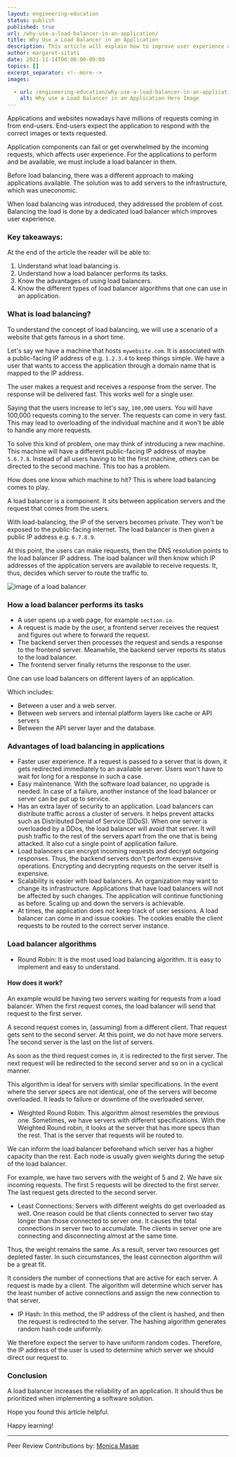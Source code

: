 ```yaml
---
layout: engineering-education
status: publish
published: true
url: /why-use-a-load-balancer-in-an-application/
title: Why Use a Load Balancer in an Application
description: This article will explain how to improve user experience using a load balancer in an application.
author: margaret-sitati
date: 2021-11-14T00:00:00-09:00
topics: []
excerpt_separator: <!--more-->
images:

  - url: /engineering-education/why-use-a-load-balancer-in-an-application/hero.jpg
    alt: Why use a Load Balancer in an Application Hero Image
---
```

Applications and websites nowadays have millions of requests coming in from end-users. End-users expect the application to respond with the correct images or texts requested.
<!--more-->
Application components can fail or get overwhelmed by the incoming requests, which affects user experience. For the applications to perform and be available, we must include a load balancer in them. 

Before load balancing, there was a different approach to making applications available. The solution was to add servers to the infrastructure, which was uneconomic. 

When load balancing was introduced, they addressed the problem of cost. Balancing the load is done by a dedicated load balancer which improves user experience.

### Key takeaways:
At the end of the article the reader will be able to:
1. Understand what load balancing is.
2. Understand how a load balancer performs its tasks.
3. Know the advantages of using load balancers.
4. Know the different types of load balancer algorithms that one can use in an application.

### What is load balancing?
To understand the concept of load balancing, we will use a scenario of a website that gets famous in a short time. 

Let's say we have a machine that hosts `mywebsite.com`. It is associated with a public-facing IP address of e.g. `1.2.3.4` to keep things simple. We have a user that wants to access the application through a domain name that is mapped to the IP address.

The user makes a request and receives a response from the server. The response will be delivered fast. This works well for a single user. 

Saying that the users increase to let's say, `100,000` users. You will have 100,000 requests coming to the server. The requests can come in very fast. This may lead to overloading of the individual machine and it won't be able to handle any more requests. 

To solve this kind of problem, one may think of introducing a new machine. This machine will have a different public-facing IP address of maybe `5.6.7.8`. Instead of all users having to hit the first machine, others can be directed to the second machine. This too has a problem.

How does one know which machine to hit? This is where load balancing comes to play. 

A load balancer is a component. It sits between application servers and the request that comes from the users. 

With load-balancing, the IP of the servers becomes private. They won't be exposed to the public-facing internet. The load balancer is then given a public IP address e.g. `6.7.8.9`. 

At this point, the users can make requests, then the DNS resolution points to the load balancer IP address. The load balancer will then know which IP addresses of the application servers are available to receive requests. It, thus, decides which server to route the traffic to.

![image of a load balancer](/engineering-education/why-use-a-load-balancer-in-an-application/loadbalancing.png)

### How a load balancer performs its tasks
- A user opens up a web page, for example `section.io`.
- A request is made by the user, a frontend server receives the request and figures out where to forward the request. 
- The backend server then processes the request and sends a response to the frontend server. Meanwhile, the backend server reports its status to the load balancer.
- The frontend server finally returns the response to the user.

One can use load balancers on different layers of an application. 

Which includes:
- Between a user and a web server.
- Between web servers and internal platform layers like cache or API servers
- Between the API server layer and the database.

### Advantages of load balancing in applications
- Faster user experience. If a request is passed to a server that is down, it gets redirected immediately to an available server. Users won't have to wait for long for a response in such a case.
- Easy maintenance. With the software load balancer, no upgrade is needed. In case of a failure, another instance of the load balancer or server can be put up to service. 
- Has an extra layer of security to an application. Load balancers can distribute traffic across a cluster of servers. It helps prevent attacks such as Distributed Denial of Service (DDoS). When one server is overloaded by a DDos, the load balancer will avoid that server. It will push traffic to the rest of the servers apart from the one that is being attacked. It also cut a single point of application failure.
- Load balancers can encrypt incoming requests and decrypt outgoing responses. Thus, the backend servers don't perform expensive operations. Encrypting and decrypting requests on the server itself is expensive. 
- Scalability is easier with load balancers. An organization may want to change its infrastructure. Applications that have load balancers will not be affected by such changes. The application will continue functioning as before. Scaling up and down the servers is achievable. 
- At times, the application does not keep track of user sessions. A load balancer can come in and issue cookies. The cookies enable the client requests to be routed to the correct server instance.

### Load balancer algorithms
- Round Robin: It is the most used load balancing algorithm. It is easy to implement and easy to understand. 

#### How does it work?
An example would be having two servers waiting for requests from a load balancer. When the first request comes, the load balancer will send that request to the first server.

A second request comes in, (assuming) from a different client. That request gets sent to the second server. At this point, we do not have more servers. The second server is the last on the list of servers. 

As soon as the third request comes in, it is redirected to the first server. The next request will be redirected to the second server and so on in a cyclical manner. 

This algorithm is ideal for servers with similar specifications. In the event where the server specs are not identical, one of the servers will become overloaded. It leads to failure or downtime of the overloaded server.

- Weighted Round Robin: This algorithm almost resembles the previous one. Sometimes, we have servers with different specifications. With the Weighted Round robin, it looks at the server that has more specs than the rest. That is the server that requests will be routed to. 

We can inform the load balancer beforehand which server has a higher capacity than the rest. Each node is usually given weights during the setup of the load balancer. 

For example, we have two servers with the weight of 5 and 2. We have six incoming requests. The first 5 requests will be directed to the first server. The last request gets directed to the second server.

- Least Connections: Servers with different weights do get overloaded as well. One reason could be that clients connected to server two stay longer than those connected to server one. It causes the total connections in server two to accumulate. The clients in server one are connecting and disconnecting almost at the same time. 

Thus, the weight remains the same. As a result, server two resources get depleted faster. In such circumstances, the least connection algorithm will be a great fit.

It considers the number of connections that are active for each server. A request is made by a client. The algorithm will determine which server has the least number of active connections and assign the new connection to that server.

- IP Hash: In this method, the IP address of the client is hashed, and then the request is redirected to the server. The hashing algorithm generates random hash code uniformly. 

We therefore expect the server to have uniform random codes. Therefore, the IP address of the user is used to determine which server we should direct our request to. 

### Conclusion
A load balancer increases the reliability of an application. It should thus be prioritized when implementing a software solution.

Hope you found this article helpful.

Happy learning!

---
Peer Review Contributions by: [Monica Masae](/engineering-education/authors/monica-masae/)
